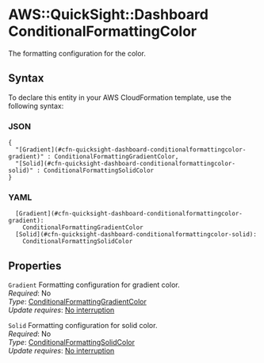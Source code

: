 # AWS::QuickSight::Dashboard ConditionalFormattingColor<a name="aws-properties-quicksight-dashboard-conditionalformattingcolor"></a>

The formatting configuration for the color\.

## Syntax<a name="aws-properties-quicksight-dashboard-conditionalformattingcolor-syntax"></a>

To declare this entity in your AWS CloudFormation template, use the following syntax:

### JSON<a name="aws-properties-quicksight-dashboard-conditionalformattingcolor-syntax.json"></a>

```
{
  "[Gradient](#cfn-quicksight-dashboard-conditionalformattingcolor-gradient)" : ConditionalFormattingGradientColor,
  "[Solid](#cfn-quicksight-dashboard-conditionalformattingcolor-solid)" : ConditionalFormattingSolidColor
}
```

### YAML<a name="aws-properties-quicksight-dashboard-conditionalformattingcolor-syntax.yaml"></a>

```
  [Gradient](#cfn-quicksight-dashboard-conditionalformattingcolor-gradient):
    ConditionalFormattingGradientColor
  [Solid](#cfn-quicksight-dashboard-conditionalformattingcolor-solid):
    ConditionalFormattingSolidColor
```

## Properties<a name="aws-properties-quicksight-dashboard-conditionalformattingcolor-properties"></a>

`Gradient` <a name="cfn-quicksight-dashboard-conditionalformattingcolor-gradient"></a>
Formatting configuration for gradient color\.  
_Required_: No  
_Type_: [ConditionalFormattingGradientColor](aws-properties-quicksight-dashboard-conditionalformattinggradientcolor.md)  
_Update requires_: [No interruption](https://docs.aws.amazon.com/AWSCloudFormation/latest/UserGuide/using-cfn-updating-stacks-update-behaviors.html#update-no-interrupt)

`Solid` <a name="cfn-quicksight-dashboard-conditionalformattingcolor-solid"></a>
Formatting configuration for solid color\.  
_Required_: No  
_Type_: [ConditionalFormattingSolidColor](aws-properties-quicksight-dashboard-conditionalformattingsolidcolor.md)  
_Update requires_: [No interruption](https://docs.aws.amazon.com/AWSCloudFormation/latest/UserGuide/using-cfn-updating-stacks-update-behaviors.html#update-no-interrupt)
